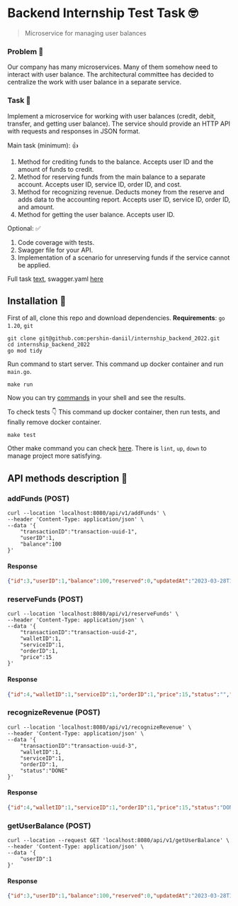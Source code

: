 # Backend Internship Test Task 🤓

> Microservice for managing user balances

### Problem 😤

Our company has many microservices. Many of them somehow need to interact with user balance. The architectural committee has decided to centralize the work with user balance in a separate service.

### Task 🫣

Implement a microservice for working with user balances (credit, debit, transfer, and getting user balance). The service should provide an HTTP API with requests and responses in JSON format.

Main task (minimum): 👍

1. Method for crediting funds to the balance. Accepts user ID and the amount of funds to credit.
2. Method for reserving funds from the main balance to a separate account. Accepts user ID, service ID, order ID, and cost. 
3. Method for recognizing revenue. Deducts money from the reserve and adds data to the accounting report. Accepts user ID, service ID, order ID, and amount. 
4. Method for getting the user balance. Accepts user ID.

Optional: ✅

1. Code coverage with tests. 
2. Swagger file for your API. 
3. Implementation of a scenario for unreserving funds if the service cannot be applied.

Full task [text](./docs/task.md), swagger.yaml [here](./api/swagger.yaml)

## Installation 🌚
First of all, clone this repo and download dependencies. **Requirements**: `go  1.20`, `git`

```shell
git clone git@github.com:pershin-daniil/internship_backend_2022.git
cd internship_backend_2022
go mod tidy
```

Run command to start server. This command up docker container and run `main.go`.

```shell
make run
```

Now you can try [commands](#api-methods-description-) in your shell and see the results.

To check tests 👇 This command up docker container, then run tests, and finally remove docker container.

```shell
make test
```

Other make command you can check [here](./Makefile). There is `lint`, `up`, `down` to manage project more satisfying.

## API methods description 📖

### addFunds (POST)

```shell
curl --location 'localhost:8080/api/v1/addFunds' \
--header 'Content-Type: application/json' \
--data '{
    "transactionID":"transaction-uuid-1",
    "userID":1,
    "balance":100
}'
```

#### Response

```json
{"id":3,"userID":1,"balance":100,"reserved":0,"updatedAt":"2023-03-28T17:52:16.152192+03:00"}
```

### reserveFunds (POST)

```shell
curl --location 'localhost:8080/api/v1/reserveFunds' \
--header 'Content-Type: application/json' \
--data '{
    "transactionID":"transaction-uuid-2",
    "walletID":1,
    "serviceID":1,
    "orderID":1,
    "price":15
}'
```

#### Response

```json
{"id":4,"walletID":1,"serviceID":1,"orderID":1,"price":15,"status":"","dateTime":"2023-03-28T17:57:41.681074+03:00"}
```

### recognizeRevenue (POST)

```shell
curl --location 'localhost:8080/api/v1/recognizeRevenue' \
--header 'Content-Type: application/json' \
--data '{
    "transactionID":"transaction-uuid-3",
    "walletID":1,
    "serviceID":1,
    "orderID":1,
    "status":"DONE"
}'
```

#### Response

```json
{"id":4,"walletID":1,"serviceID":1,"orderID":1,"price":15,"status":"DONE","dateTime":"2023-03-28T17:57:41.681074+03:00"}
```

### getUserBalance (POST)

```shell
curl --location --request GET 'localhost:8080/api/v1/getUserBalance' \
--header 'Content-Type: application/json' \
--data '{
    "userID":1
}'
```

#### Response

```json
{"id":3,"userID":1,"balance":100,"reserved":0,"updatedAt":"2023-03-28T17:52:16.152192+03:00"}
```